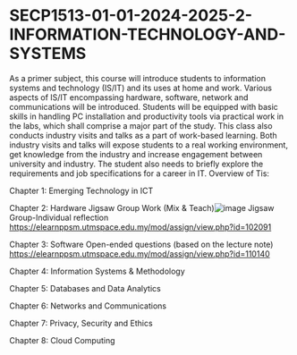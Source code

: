 # SECP1513-01-01-2024-2025-2-INFORMATION-TECHNOLOGY-AND-SYSTEMS
As a primer subject, this course will introduce students to information systems and technology (IS/IT) and its uses at home and work. Various aspects of IS/IT encompassing hardware, software, network and communications will be introduced. Students will be equipped with basic skills in handling PC installation and productivity tools via practical work in the labs, which shall comprise a major part of the study. This class also conducts industry visits and talks as a part of work-based learning. Both industry visits and talks will expose students to a real working environment, get knowledge from the industry and increase engagement between university and industry. The student also needs to briefly explore the requirements and job specifications for a career in IT. Overview of Tis:

Chapter 1: Emerging Technology in ICT

Chapter 2: Hardware
Jigsaw Group Work (Mix & Teach)![image](https://github.com/user-attachments/assets/0ccc30a5-dc9d-4417-a6c0-fdc11211d528)
Jigsaw Group-Individual reflection https://elearnppsm.utmspace.edu.my/mod/assign/view.php?id=102091


Chapter 3: Software
Open-ended questions (based on the lecture note)
https://elearnppsm.utmspace.edu.my/mod/assign/view.php?id=110140

Chapter 4: Information Systems & Methodology

Chapter 5: Databases and Data Analytics

Chapter 6: Networks and Communications

Chapter 7: Privacy, Security and Ethics

Chapter 8: Cloud Computing

